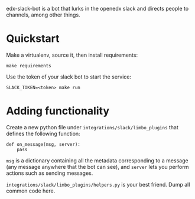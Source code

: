 edx-slack-bot is a bot that lurks in the openedx slack and directs people to
channels, among other things.

# Quickstart

Make a virtualenv, source it, then install requirements:

```
make requirements
```

Use the token of your slack bot to start the service:

```
SLACK_TOKEN=<token> make run

```

# Adding functionality

Create a new python file under `integrations/slack/limbo_plugins` that defines
the following function:

```
def on_message(msg, server):
    pass
```

`msg` is a dictionary containing all the metadata corresponding to a message
(any message anywhere that the bot can see), and `server` lets you perform
actions such as sending messages.

`integrations/slack/limbo_plugins/helpers.py` is your best friend.  Dump all
common code here.
